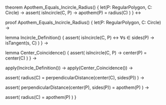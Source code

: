 theorem Apothem_Equals_Incircle_Radius() {
  let(P: RegularPolygon, C: Circle) →
  assert(
    isIncircle(C, P) →
    apothem(P) = radius(C)
  )
} ↔

proof Apothem_Equals_Incircle_Radius() {
  let(P: RegularPolygon, C: Circle) →
  
  lemma Incircle_Definition() {
    assert(
      isIncircle(C, P) ↔
      ∀s ∈ sides(P) → isTangent(s, C)
    )
  } →

  lemma Center_Coincidence() {
    assert(
      isIncircle(C, P) →
      center(P) = center(C)
    )
  } →

  apply(Incircle_Definition()) →
  apply(Center_Coincidence()) →
  
  assert(
    radius(C) = perpendicularDistance(center(C), sides(P))
  ) →
  
  assert(
    perpendicularDistance(center(P), sides(P)) = apothem(P)
  ) →
  
  assert(
    radius(C) = apothem(P)
  )
}